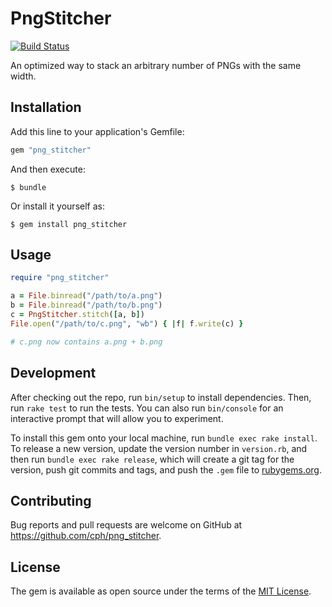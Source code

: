 # PngStitcher

[![Build Status](https://travis-ci.org/cph/png_stitcher.svg)](https://travis-ci.org/cph/png_stitcher)

An optimized way to stack an arbitrary number of PNGs with the same width.

## Installation

Add this line to your application's Gemfile:

```ruby
gem "png_stitcher"
```

And then execute:

    $ bundle

Or install it yourself as:

    $ gem install png_stitcher

## Usage

```ruby
require "png_stitcher"

a = File.binread("/path/to/a.png")
b = File.binread("/path/to/b.png")
c = PngStitcher.stitch([a, b])
File.open("/path/to/c.png", "wb") { |f| f.write(c) }

# c.png now contains a.png + b.png
```

## Development

After checking out the repo, run `bin/setup` to install dependencies. Then, run `rake test` to run the tests. You can also run `bin/console` for an interactive prompt that will allow you to experiment.

To install this gem onto your local machine, run `bundle exec rake install`. To release a new version, update the version number in `version.rb`, and then run `bundle exec rake release`, which will create a git tag for the version, push git commits and tags, and push the `.gem` file to [rubygems.org](https://rubygems.org).

## Contributing

Bug reports and pull requests are welcome on GitHub at https://github.com/cph/png_stitcher.

## License

The gem is available as open source under the terms of the [MIT License](https://opensource.org/licenses/MIT).
